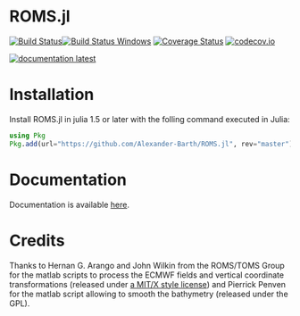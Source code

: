 # ROMS.jl

[![Build Status](https://github.com/Alexander-Barth/ROMS.jl/workflows/CI/badge.svg)](https://github.com/Alexander-Barth/ROMS.jl/actions)[![Build Status Windows](https://ci.appveyor.com/api/projects/status/github/Alexander-Barth/ROMS.jl?branch=master&svg=true)](https://ci.appveyor.com/project/Alexander-Barth/roms-jl)
[![Coverage Status](https://coveralls.io/repos/Alexander-Barth/ROMS.jl/badge.svg?branch=master&service=github)](https://coveralls.io/github/Alexander-Barth/ROMS.jl?branch=master)
[![codecov.io](http://codecov.io/github/Alexander-Barth/ROMS.jl/coverage.svg?branch=master)](http://codecov.io/github/Alexander-Barth/ROMS.jl?branch=master)
<!-- [![documentation stable](https://img.shields.io/badge/docs-stable-blue.svg)](https://alexander-barth.github.io/ROMS.jl/stable/) -->
[![documentation latest](https://img.shields.io/badge/docs-dev-blue.svg)](https://alexander-barth.github.io/ROMS.jl/dev/)

# Installation

Install ROMS.jl in julia 1.5 or later with the folling command executed in Julia:

```julia
using Pkg
Pkg.add(url="https://github.com/Alexander-Barth/ROMS.jl", rev="master")
```

# Documentation

Documentation is available [here](https://alexander-barth.github.io/ROMS.jl/dev/).

# Credits

Thanks to Hernan G. Arango and John Wilkin from the ROMS/TOMS Group for the
matlab scripts to process the ECMWF fields and vertical coordinate transformations (released under [a MIT/X style license](https://www.myroms.org/main.php?page=License_ROMS))
and Pierrick Penven for the matlab script allowing to smooth the bathymetry (released under the GPL).

